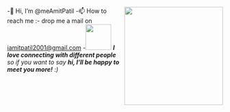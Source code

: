  -👋 Hi, I’m @meAmitPatil
 <img align='right' src="https://media.giphy.com/media/M9gbBd9nbDrOTu1Mqx/giphy.gif" width="230">
 -📫 How to reach me :- drop me a mail on iamitpatil2001@gmail.com
 -<img src="https://media.giphy.com/media/LnQjpWaON8nhr21vNW/giphy.gif" width="60"> <em><b>I love connecting with different people</b> so if you want to say <b>hi, I'll be happy to meet you more!</b> :)</em>
